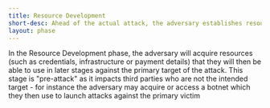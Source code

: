 ```yaml
---
title: Resource Development
short-desc: Ahead of the actual attack, the adversary establishes resources to aid their operations against the primary targeted victim.
layout: phase
---
```


<p>In the Resource Development phase, the adversary will acquire resources (such as credentials, infrastructure or payment details) that they will then be able to use in later stages against the primary target of the attack. This stage is "pre-attack" as it impacts third parties who are not the intended target - for instance the adversary may acquire or access a botnet which they then use to launch attacks against the primary victim</p>
